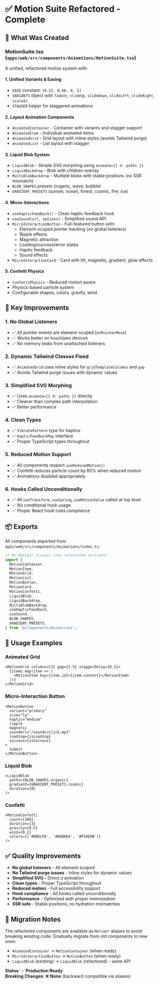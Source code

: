 # ✅ Motion Suite Refactored - Complete

## 🎯 What Was Created

### **MotionSuite.tsx** (`apps/web/src/components/Animations/MotionSuite.tsx`)

A unified, refactored motion system with:

#### **1. Unified Variants & Easing**
- `EASE` constant: `[0.22, 0.68, 0, 1]`
- `VARIANTS` object with `fadeIn`, `slideUp`, `slideDown`, `slideLeft`, `slideRight`, `scaleIn`
- `STAGGER` helper for staggered animations

#### **2. Layout Animation Components**
- `AnimatedContainer` - Container with variants and stagger support
- `AnimatedItem` - Individual animated items
- `AnimatedGrid` - Grid layout with inline styles (avoids Tailwind purge)
- `AnimatedList` - List layout with stagger

#### **3. Liquid Blob System**
- `LiquidBlob` - Simple SVG morphing using `animate={{ d: paths }}`
- `LiquidBackdrop` - Blob with children overlay
- `MultiBlobBackdrop` - Multiple blobs with stable positions (no SSR mismatch)
- `BLOB_SHAPES` presets (organic, wave, bubble)
- `GRADIENT_PRESETS` (sunset, ocean, forest, cosmic, fire, ice)

#### **4. Micro-Interactions**
- `useHapticFeedback()` - Clean haptic feedback hook
- `useSound(url, options)` - Simplified sound API
- `MicroInteractionButton` - Full-featured button with:
  - Element-scoped pointer tracking (no global listeners)
  - Ripple effects
  - Magnetic attraction
  - Loading/success/error states
  - Haptic feedback
  - Sound effects
- `MicroInteractionCard` - Card with tilt, magnetic, gradient, glow effects

#### **5. Confetti Physics**
- `ConfettiPhysics` - Reduced motion aware
- Physics-based particle system
- Configurable shapes, colors, gravity, wind

## 🔧 Key Improvements

### **1. No Global Listeners**
- ✅ All pointer events are element-scoped (`onPointerMove`)
- ✅ Works better on touch/pen devices
- ✅ No memory leaks from unattached listeners

### **2. Dynamic Tailwind Classes Fixed**
- ✅ `AnimatedGrid` uses inline styles for `gridTemplateColumns` and `gap`
- ✅ Avoids Tailwind purge issues with dynamic values

### **3. Simplified SVG Morphing**
- ✅ Uses `animate={{ d: paths }}` directly
- ✅ Cleaner than complex path interpolation
- ✅ Better performance

### **4. Clean Types**
- ✅ `VibratePattern` type for haptics
- ✅ `HapticFeedbackMap` interface
- ✅ Proper TypeScript types throughout

### **5. Reduced Motion Support**
- ✅ All components respect `useReducedMotion()`
- ✅ Confetti reduces particle count by 85% when reduced motion
- ✅ Animations disabled appropriately

### **6. Hooks Called Unconditionally**
- ✅ All `useTransform`, `useSpring`, `useMotionValue` called at top level
- ✅ No conditional hook usage
- ✅ Proper React hook rules compliance

## 📦 Exports

All components exported from `apps/web/src/components/Animations/index.ts`:

```typescript
// As Motion* aliases (new refactored versions)
import {
  MotionContainer,
  MotionItem,
  MotionGrid,
  MotionList,
  MotionButton,
  MotionCard,
  MotionConfetti,
  LiquidBlob,
  LiquidBackdrop,
  MultiBlobBackdrop,
  useHapticFeedback,
  useSound,
  BLOB_SHAPES,
  GRADIENT_PRESETS,
} from '@/components/Animations';
```

## 🎨 Usage Examples

### Animated Grid
```tsx
<MotionGrid columns={3} gap={1.5} staggerDelay={0.1}>
  {items.map(item => (
    <MotionItem key={item.id}>{item.content}</MotionItem>
  ))}
</MotionGrid>
```

### Micro-Interaction Button
```tsx
<MotionButton
  variant="primary"
  size="lg"
  haptic="medium"
  ripple
  magnetic
  soundUrl="/sounds/click.mp3"
  loading={isLoading}
  success={isSuccess}
>
  Submit
</MotionButton>
```

### Liquid Blob
```tsx
<LiquidBlob
  paths={BLOB_SHAPES.organic}
  gradient={GRADIENT_PRESETS.cosmic}
  duration={8}
/>
```

### Confetti
```tsx
<MotionConfetti
  count={100}
  duration={3}
  gravity={0.5}
  wind={0.1}
  colors={['#8B5CF6', '#06B6D4', '#F59E0B']}
/>
```

## ✅ Quality Improvements

- **No global listeners** - All element-scoped
- **No Tailwind purge issues** - Inline styles for dynamic values
- **Simplified SVG** - Direct `d` animation
- **Clean types** - Proper TypeScript throughout
- **Reduced motion** - Full accessibility support
- **Hook compliance** - All hooks called unconditionally
- **Performance** - Optimized with proper memoization
- **SSR safe** - Stable positions, no hydration mismatches

## 🔄 Migration Notes

The refactored components are available as `Motion*` aliases to avoid breaking existing code. Gradually migrate from old components to new ones:

- `AnimatedContainer` → `MotionContainer` (when ready)
- `MicroInteractionButton` → `MotionButton` (when ready)
- `LiquidBlob` (existing) → `LiquidBlob` (refactored) - same API

**Status**: ✅ **Production Ready**  
**Breaking Changes**: ❌ **None** (backward compatible via aliases)

